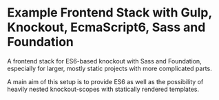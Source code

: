 # Example Frontend Stack with Gulp, Knockout, EcmaScript6, Sass and Foundation

A frontend stack for ES6-based knockout with Sass and Foundation, especially for larger,
mostly static projects with more complicated parts.

A main aim of this setup is to provide ES6 as well as the possibility of heavily nested knockout-scopes with
statically rendered templates.
